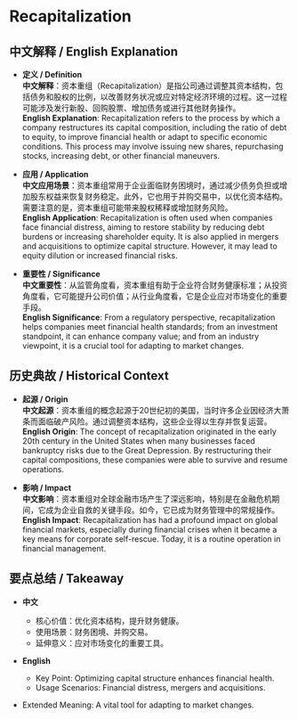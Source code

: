 # Recapitalization

## 中文解释 / English Explanation

* **定义 / Definition**  
  **中文解释**：资本重组（Recapitalization）是指公司通过调整其资本结构，包括债务和股权的比例，以改善财务状况或应对特定经济环境的过程。这一过程可能涉及发行新股、回购股票、增加债务或进行其他财务操作。  
  **English Explanation**: Recapitalization refers to the process by which a company restructures its capital composition, including the ratio of debt to equity, to improve financial health or adapt to specific economic conditions. This process may involve issuing new shares, repurchasing stocks, increasing debt, or other financial maneuvers.

* **应用 / Application**  
  **中文应用场景**：资本重组常用于企业面临财务困境时，通过减少债务负担或增加股东权益来恢复财务稳定。此外，它也用于并购交易中，以优化资本结构。需要注意的是，资本重组可能带来股权稀释或增加财务风险。  
  **English Application**: Recapitalization is often used when companies face financial distress, aiming to restore stability by reducing debt burdens or increasing shareholder equity. It is also applied in mergers and acquisitions to optimize capital structure. However, it may lead to equity dilution or increased financial risks.

* **重要性 / Significance**  
  **中文重要性**：从监管角度看，资本重组有助于企业符合财务健康标准；从投资角度看，它可能提升公司价值；从行业角度看，它是企业应对市场变化的重要手段。  
  **English Significance**: From a regulatory perspective, recapitalization helps companies meet financial health standards; from an investment standpoint, it can enhance company value; and from an industry viewpoint, it is a crucial tool for adapting to market changes.

## 历史典故 / Historical Context

* **起源 / Origin**  
  **中文起源**：资本重组的概念起源于20世纪初的美国，当时许多企业因经济大萧条而面临破产风险。通过调整资本结构，这些企业得以生存并恢复运营。  
  **English Origin**: The concept of recapitalization originated in the early 20th century in the United States when many businesses faced bankruptcy risks due to the Great Depression. By restructuring their capital compositions, these companies were able to survive and resume operations.

* **影响 / Impact**  
  **中文影响**：资本重组对全球金融市场产生了深远影响，特别是在金融危机期间，它成为企业自救的关键手段。如今，它已成为财务管理中的常规操作。  
  **English Impact**: Recapitalization has had a profound impact on global financial markets, especially during financial crises when it became a key means for corporate self-rescue. Today, it is a routine operation in financial management.

## 要点总结 / Takeaway

* **中文**  
  - 核心价值：优化资本结构，提升财务健康。
  - 使用场景：财务困境、并购交易。
  - 延伸意义：应对市场变化的重要工具。

* **English**  
  - Key Point: Optimizing capital structure enhances financial health.
  - Usage Scenarios: Financial distress, mergers and acquisitions.
- Extended Meaning: A vital tool for adapting to market changes.
